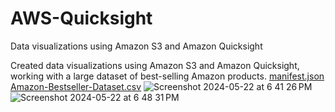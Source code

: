 # AWS-Quicksight
Data visualizations using Amazon S3 and Amazon Quicksight

Created data visualizations using Amazon S3 and Amazon Quicksight, working with a large dataset of best-selling Amazon products.
[manifest.json](https://github.com/ravichandrag464/AWS-Quicksight/files/15403915/manifest.json)
[Amazon-Bestseller-Dataset.csv](https://github.com/ravichandrag464/AWS-Quicksight/files/15403913/Amazon-Bestseller-Dataset.csv)
![Screenshot 2024-05-22 at 6 41 26 PM](https://github.com/ravichandrag464/AWS-Quicksight/assets/135985305/33c5ff15-f133-4274-9542-47c0fb8e36f6)
![Screenshot 2024-05-22 at 6 48 31 PM](https://github.com/ravichandrag464/AWS-Quicksight/assets/135985305/c6151131-1944-477d-b6fe-5e5d199a01b5)
